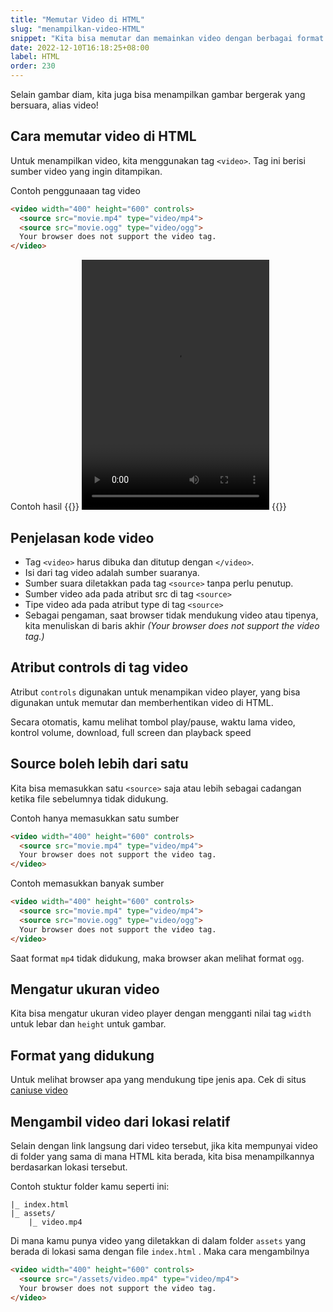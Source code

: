 ```yaml
---
title: "Memutar Video di HTML"
slug: "menampilkan-video-HTML"
snippet: "Kita bisa memutar dan memainkan video dengan berbagai format di situs halaman dengan HTML"
date: 2022-12-10T16:18:25+08:00
label: HTML
order: 230
---
```


Selain gambar diam, kita juga bisa menampilkan gambar bergerak yang bersuara, alias video!


## Cara memutar video di HTML
Untuk menampilkan video, kita menggunakan tag `<video>`. Tag ini berisi sumber video  yang ingin ditampikan.

Contoh penggunaaan tag video
```html
<video width="400" height="600" controls>
  <source src="movie.mp4" type="video/mp4">
  <source src="movie.ogg" type="video/ogg">
  Your browser does not support the video tag.
</video>
```


Contoh hasil
{{<rawhtml>}}
<video width="300" height="400" controls>
  <source src="https://ucarecdn.com/700b0e0c-1bc8-4870-9341-04e22fe63892/samplevideo.mp4" type="video/mp4">
    Your browser does not support the video tag.
</video>
{{</rawhtml>}}

## Penjelasan kode video
- Tag `<video>` harus dibuka dan ditutup dengan `</video>`. 
- Isi dari tag video adalah sumber suaranya.
- Sumber suara diletakkan pada tag `<source>` tanpa perlu penutup.
- Sumber video ada pada atribut src di tag `<source>`
- Tipe video ada pada atribut type di tag `<source>`
- Sebagai pengaman, saat browser tidak mendukung video atau tipenya, kita menuliskan di baris akhir *(Your browser does not support the video tag.)*

## Atribut controls di tag video
Atribut `controls` digunakan untuk menampikan video player, yang bisa digunakan untuk memutar dan memberhentikan video di HTML.

Secara otomatis, kamu melihat tombol play/pause, waktu lama video, kontrol volume, download, full screen dan playback speed

## Source boleh lebih dari satu
Kita bisa memasukkan satu `<source>` saja atau lebih sebagai cadangan ketika file sebelumnya tidak didukung. 

Contoh hanya memasukkan satu sumber
```html
<video width="400" height="600" controls>
  <source src="movie.mp4" type="video/mp4">
  Your browser does not support the video tag.
</video>
```

Contoh memasukkan banyak sumber
```html
<video width="400" height="600" controls>
  <source src="movie.mp4" type="video/mp4">
  <source src="movie.ogg" type="video/ogg">
  Your browser does not support the video tag.
</video>
```
Saat format `mp4` tidak didukung, maka browser akan melihat format `ogg`.

## Mengatur ukuran video
Kita bisa mengatur ukuran video player dengan mengganti nilai tag `width` untuk lebar dan `height` untuk gambar.

## Format yang didukung
Untuk melihat browser apa yang mendukung tipe jenis apa. Cek di situs [caniuse video](https://caniuse.com/?search=video)

## Mengambil video dari lokasi relatif
Selain dengan link langsung dari video tersebut, jika kita mempunyai video di folder yang sama di mana HTML kita berada, kita bisa menampilkannya berdasarkan lokasi tersebut. 

Contoh stuktur folder kamu seperti ini:
```&nbsp;
|_ index.html
|_ assets/
    |_ video.mp4
```
Di mana kamu punya video yang diletakkan di dalam folder `assets` yang berada di lokasi sama dengan file `index.html` . Maka cara mengambilnya 
```html
<video width="400" height="600" controls>
  <source src="/assets/video.mp4" type="video/mp4">
  Your browser does not support the video tag.
</video>
```
